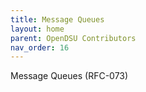 ```yaml
---
title: Message Queues 
layout: home
parent: OpenDSU Contributors
nav_order: 16
---
```


Message Queues (RFC-073)